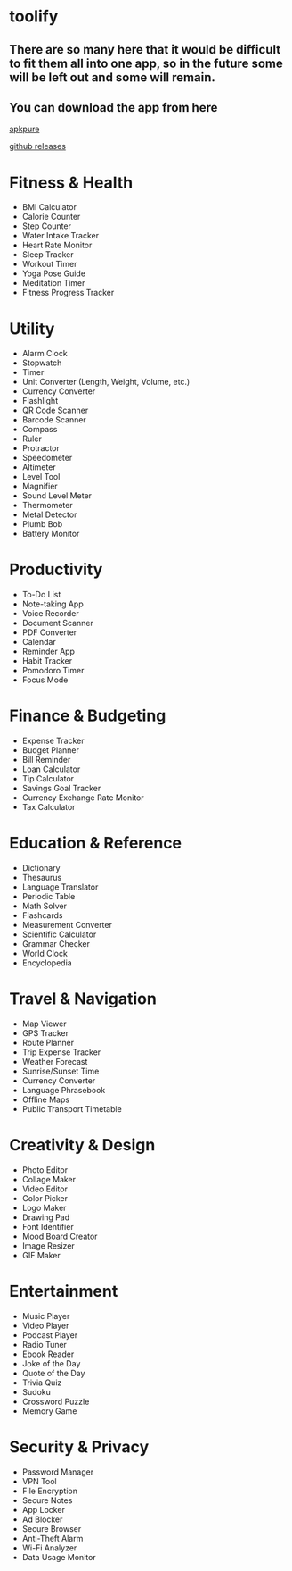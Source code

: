 # toolify

## There are so many here that it would be difficult to fit them all into one app, so in the future some will be left out and some will remain.

## You can download the app from here

[apkpure](https://apkpure.com/p/com.toolify.free)

[github releases](https://github.com/apon06/toolify/releases/tag/basic)

# Fitness & Health

- BMI Calculator
- Calorie Counter
- Step Counter
- Water Intake Tracker
- Heart Rate Monitor
- Sleep Tracker
- Workout Timer
- Yoga Pose Guide
- Meditation Timer
- Fitness Progress Tracker

# Utility

- Alarm Clock
- Stopwatch
- Timer
- Unit Converter (Length, Weight, Volume, etc.)
- Currency Converter
- Flashlight
- QR Code Scanner
- Barcode Scanner
- Compass
- Ruler
- Protractor
- Speedometer
- Altimeter
- Level Tool
- Magnifier
- Sound Level Meter
- Thermometer
- Metal Detector
- Plumb Bob
- Battery Monitor

# Productivity

- To-Do List
- Note-taking App
- Voice Recorder
- Document Scanner
- PDF Converter
- Calendar
- Reminder App
- Habit Tracker
- Pomodoro Timer
- Focus Mode

# Finance & Budgeting

- Expense Tracker
- Budget Planner
- Bill Reminder
- Loan Calculator
- Tip Calculator
- Savings Goal Tracker
- Currency Exchange Rate Monitor
- Tax Calculator

# Education & Reference

- Dictionary
- Thesaurus
- Language Translator
- Periodic Table
- Math Solver
- Flashcards
- Measurement Converter
- Scientific Calculator
- Grammar Checker
- World Clock
- Encyclopedia

# Travel & Navigation

- Map Viewer
- GPS Tracker
- Route Planner
- Trip Expense Tracker
- Weather Forecast
- Sunrise/Sunset Time
- Currency Converter
- Language Phrasebook
- Offline Maps
- Public Transport Timetable

# Creativity & Design

- Photo Editor
- Collage Maker
- Video Editor
- Color Picker
- Logo Maker
- Drawing Pad
- Font Identifier
- Mood Board Creator
- Image Resizer
- GIF Maker

# Entertainment

- Music Player
- Video Player
- Podcast Player
- Radio Tuner
- Ebook Reader
- Joke of the Day
- Quote of the Day
- Trivia Quiz
- Sudoku
- Crossword Puzzle
- Memory Game

# Security & Privacy

- Password Manager
- VPN Tool
- File Encryption
- Secure Notes
- App Locker
- Ad Blocker
- Secure Browser
- Anti-Theft Alarm
- Wi-Fi Analyzer
- Data Usage Monitor
